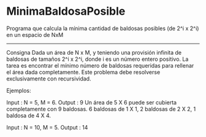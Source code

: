 # MinimaBaldosaPosible
Programa que calcula la mínima cantidad de baldosas posibles (de 2^i x 2^i) en un espacio de NxM

- - - - - -

Consigna
Dada un área de N x M, y teniendo una provisión infinita de baldosas de tamaños 2^i x 2^i, donde i es un número entero positivo. La tarea es encontrar el mínimo número de baldosas requeridas para rellenar el área dada completamente.
Este problema debe resolverse exclusivamente con recursividad.

Ejemplos:

Input : N = 5, M = 6.
Output : 9
Un área de 5 X 6 puede ser cubierta completamente con 9 baldosas.
6 baldosas de 1 X 1, 2 baldosas de 2 X 2, 1 baldosa de 4 X 4.




Input : N = 10, M = 5.
Output : 14
